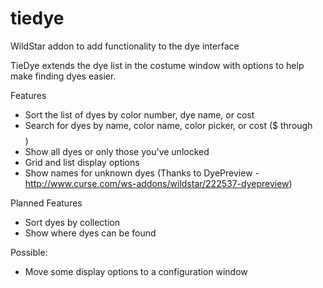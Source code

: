 tiedye
======

WildStar addon to add functionality to the dye interface


TieDye extends the dye list in the costume window with options to help make finding dyes easier.


Features

* Sort the list of dyes by color number, dye name, or cost
* Search for dyes by name, color name, color picker, or cost ($ through $$$$)
* Show all dyes or only those you've unlocked
* Grid and list display options
* Show names for unknown dyes (Thanks to DyePreview - http://www.curse.com/ws-addons/wildstar/222537-dyepreview)


Planned Features

* Sort dyes by collection
* Show where dyes can be found


Possible:

* Move some display options to a configuration window
